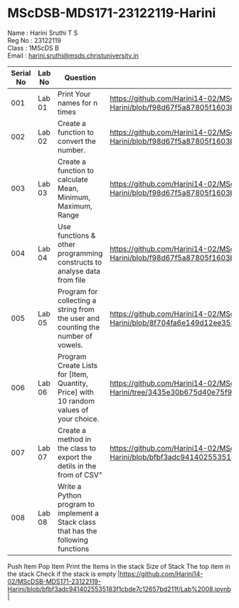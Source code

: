 # MScDSB-MDS171-23122119-Harini
Name : Harini Sruthi T S    
Reg No : 23122119  
Class : 1MScDS B   
Email : harini.sruthi@msds.christuniversity.in

| Serial No     | Lab No        | Question   | Link to The File  |
| ------------- | ------------- | --------   | ----------------  |
|  001          | Lab 01        | Print Your names for n times           |   https://github.com/Harini14-02/MScDSB-MDS171-23122119-Harini/blob/f98d67f5a87805f1603bdf74706a01f53fbd1ac0/Lab%2001.ipynb   |
|  002          | Lab 02        | Create a function to convert the number.          |  https://github.com/Harini14-02/MScDSB-MDS171-23122119-Harini/blob/f98d67f5a87805f1603bdf74706a01f53fbd1ac0/Lab%2001.ipynb |
|  003          | Lab 03        | Create a function to calculate Mean, Minimum, Maximum, Range        |https://github.com/Harini14-02/MScDSB-MDS171-23122119-Harini/blob/f98d67f5a87805f1603bdf74706a01f53fbd1ac0/Lab%2001.ipynb|
|  004          | Lab 04        | Use functions & other programming constructs to analyse data from file         | https://github.com/Harini14-02/MScDSB-MDS171-23122119-Harini/blob/f98d67f5a87805f1603bdf74706a01f53fbd1ac0/Lab%2001.ipynb  |
|  005          | Lab 05        | Program for collecting a string from the user and counting the number of vowels.         |https://github.com/Harini14-02/MScDSB-MDS171-23122119-Harini/blob/8f704fa6e149d12ee35302ed7831f255c5143c8f/Lab%2005.ipynb |
|  006          | Lab 06        | Program Create Lists for [Item, Quantity, Price] with 10 random values of your choice.         |https://github.com/Harini14-02/MScDSB-MDS171-23122119-Harini/tree/3435e30b675d40e75f93fc325607ca55e9bc4b36/Lab%2006|
|  007          | Lab 07        | Create a method in the class to export the detils in the from of CSV"         |https://github.com/Harini14-02/MScDSB-MDS171-23122119-Harini/blob/bfbf3adc9414025535183f1cbde7c12657bd211f/Lab%2007/Lab%2007.py|
|  008          | Lab 08        | Write a Python program to implement a Stack class that has the following functions

Push Item
Pop Item
Print the Items in the stack
Size of Stack
The top item in the stack
Check if the stack is empty        |https://github.com/Harini14-02/MScDSB-MDS171-23122119-Harini/blob/bfbf3adc9414025535183f1cbde7c12657bd211f/Lab%2008.ipynb|


